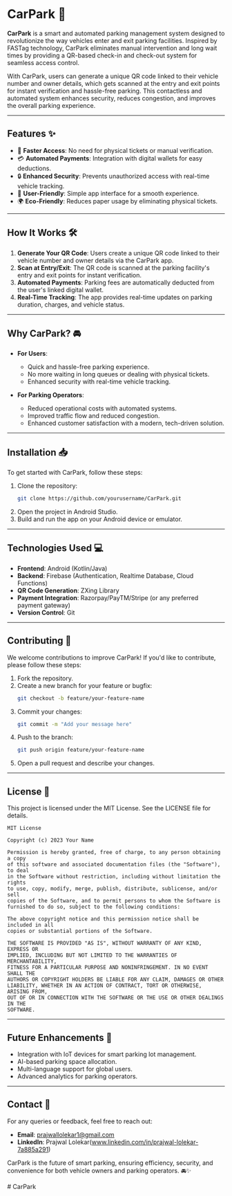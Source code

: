 # CarPark 🚗

**CarPark** is a smart and automated parking management system designed to revolutionize the way vehicles enter and exit parking facilities. Inspired by FASTag technology, CarPark eliminates manual intervention and long wait times by providing a QR-based check-in and check-out system for seamless access control.

With CarPark, users can generate a unique QR code linked to their vehicle number and owner details, which gets scanned at the entry and exit points for instant verification and hassle-free parking. This contactless and automated system enhances security, reduces congestion, and improves the overall parking experience.

---

## Features ✨

- 🚀 **Faster Access**: No need for physical tickets or manual verification.
- 💳 **Automated Payments**: Integration with digital wallets for easy deductions.
- 🔒 **Enhanced Security**: Prevents unauthorized access with real-time vehicle tracking.
- 📲 **User-Friendly**: Simple app interface for a smooth experience.
- 🌍 **Eco-Friendly**: Reduces paper usage by eliminating physical tickets.

---

## How It Works 🛠️

1. **Generate Your QR Code**: Users create a unique QR code linked to their vehicle number and owner details via the CarPark app.
2. **Scan at Entry/Exit**: The QR code is scanned at the parking facility's entry and exit points for instant verification.
3. **Automated Payments**: Parking fees are automatically deducted from the user's linked digital wallet.
4. **Real-Time Tracking**: The app provides real-time updates on parking duration, charges, and vehicle status.

---

## Why CarPark? 🚘

- **For Users**:
  - Quick and hassle-free parking experience.
  - No more waiting in long queues or dealing with physical tickets.
  - Enhanced security with real-time vehicle tracking.

- **For Parking Operators**:
  - Reduced operational costs with automated systems.
  - Improved traffic flow and reduced congestion.
  - Enhanced customer satisfaction with a modern, tech-driven solution.

---

## Installation 📥

To get started with CarPark, follow these steps:

1. Clone the repository:
   ```bash
   git clone https://github.com/yourusername/CarPark.git
   ```
2. Open the project in Android Studio.
3. Build and run the app on your Android device or emulator.

---

## Technologies Used 💻

- **Frontend**: Android (Kotlin/Java)
- **Backend**: Firebase (Authentication, Realtime Database, Cloud Functions)
- **QR Code Generation**: ZXing Library
- **Payment Integration**: Razorpay/PayTM/Stripe (or any preferred payment gateway)
- **Version Control**: Git

---

## Contributing 🤝

We welcome contributions to improve CarPark! If you'd like to contribute, please follow these steps:

1. Fork the repository.
2. Create a new branch for your feature or bugfix:
   ```bash
   git checkout -b feature/your-feature-name
   ```
3. Commit your changes:
   ```bash
   git commit -m "Add your message here"
   ```
4. Push to the branch:
   ```bash
   git push origin feature/your-feature-name
   ```
5. Open a pull request and describe your changes.

---

## License 📄

This project is licensed under the MIT License. See the LICENSE file for details.

```text
MIT License

Copyright (c) 2023 Your Name

Permission is hereby granted, free of charge, to any person obtaining a copy
of this software and associated documentation files (the "Software"), to deal
in the Software without restriction, including without limitation the rights
to use, copy, modify, merge, publish, distribute, sublicense, and/or sell
copies of the Software, and to permit persons to whom the Software is
furnished to do so, subject to the following conditions:

The above copyright notice and this permission notice shall be included in all
copies or substantial portions of the Software.

THE SOFTWARE IS PROVIDED "AS IS", WITHOUT WARRANTY OF ANY KIND, EXPRESS OR
IMPLIED, INCLUDING BUT NOT LIMITED TO THE WARRANTIES OF MERCHANTABILITY,
FITNESS FOR A PARTICULAR PURPOSE AND NONINFRINGEMENT. IN NO EVENT SHALL THE
AUTHORS OR COPYRIGHT HOLDERS BE LIABLE FOR ANY CLAIM, DAMAGES OR OTHER
LIABILITY, WHETHER IN AN ACTION OF CONTRACT, TORT OR OTHERWISE, ARISING FROM,
OUT OF OR IN CONNECTION WITH THE SOFTWARE OR THE USE OR OTHER DEALINGS IN THE
SOFTWARE.
```

---

## Future Enhancements 🚀

- Integration with IoT devices for smart parking lot management.
- AI-based parking space allocation.
- Multi-language support for global users.
- Advanced analytics for parking operators.

---

## Contact 📧

For any queries or feedback, feel free to reach out:

- **Email**: prajwallolekar1@gmail.com
- **LinkedIn**: Prajwal Lolekar(www.linkedin.com/in/prajwal-lolekar-7a885a291)

CarPark is the future of smart parking, ensuring efficiency, security, and convenience for both vehicle owners and parking operators. 🚘✨


#   C a r P a r k  
 